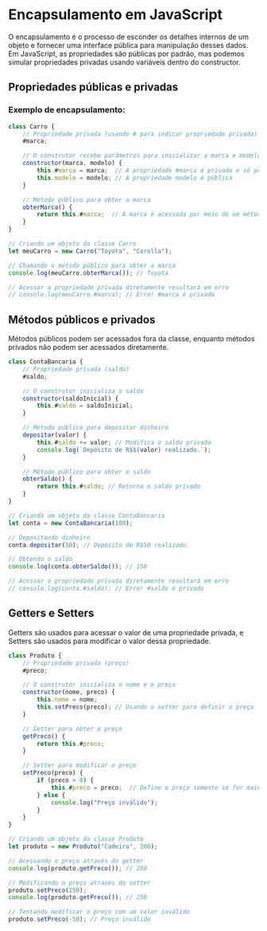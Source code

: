 # Encapsulamento em JavaScript

O encapsulamento é o processo de esconder os detalhes internos de um objeto e fornecer uma interface pública para manipulação desses dados. Em JavaScript, as propriedades são públicas por padrão, mas podemos simular propriedades privadas usando variáveis dentro do constructor.

## Propriedades públicas e privadas

### Exemplo de encapsulamento:

```javascript
class Carro {
    // Propriedade privada (usando # para indicar propriedade privada)
    #marca;

    // O construtor recebe parâmetros para inicializar a marca e modelo
    constructor(marca, modelo) {
        this.#marca = marca;  // A propriedade #marca é privada e só pode ser acessada dentro da classe
        this.modelo = modelo; // A propriedade modelo é pública
    }

    // Método público para obter a marca
    obterMarca() {
        return this.#marca;  // A marca é acessada por meio de um método público
    }
}

// Criando um objeto da classe Carro
let meuCarro = new Carro("Toyota", "Corolla");

// Chamando o método público para obter a marca
console.log(meuCarro.obterMarca()); // Toyota

// Acessar a propriedade privada diretamente resultará em erro
// console.log(meuCarro.#marca); // Erro! #marca é privada
```

## Métodos públicos e privados
Métodos públicos podem ser acessados fora da classe, enquanto métodos privados não podem ser acessados diretamente.

```javascript
class ContaBancaria {
    // Propriedade privada (saldo)
    #saldo;

    // O construtor inicializa o saldo
    constructor(saldoInicial) {
        this.#saldo = saldoInicial;
    }

    // Método público para depositar dinheiro
    depositar(valor) {
        this.#saldo += valor; // Modifica o saldo privado
        console.log(`Depósito de R$${valor} realizado.`);
    }

    // Método público para obter o saldo
    obterSaldo() {
        return this.#saldo; // Retorna o saldo privado
    }
}

// Criando um objeto da classe ContaBancaria
let conta = new ContaBancaria(100);

// Depositando dinheiro
conta.depositar(50); // Depósito de R$50 realizado.

// Obtendo o saldo
console.log(conta.obterSaldo()); // 150

// Acessar a propriedade privada diretamente resultará em erro
// console.log(conta.#saldo); // Erro! #saldo é privado
```

## Getters e Setters
Getters são usados para acessar o valor de uma propriedade privada, e Setters são usados para modificar o valor dessa propriedade.

```javascript
class Produto {
    // Propriedade privada (preço)
    #preco;

    // O construtor inicializa o nome e o preço
    constructor(nome, preco) {
        this.nome = nome;
        this.setPreco(preco); // Usando o setter para definir o preço
    }

    // Getter para obter o preço
    getPreco() {
        return this.#preco;
    }

    // Setter para modificar o preço
    setPreco(preco) {
        if (preco > 0) {
            this.#preco = preco;  // Define o preço somente se for maior que zero
        } else {
            console.log("Preço inválido");
        }
    }
}

// Criando um objeto da classe Produto
let produto = new Produto("Cadeira", 200);

// Acessando o preço através do getter
console.log(produto.getPreco()); // 200

// Modificando o preço através do setter
produto.setPreco(250);
console.log(produto.getPreco()); // 250

// Tentando modificar o preço com um valor inválido
produto.setPreco(-50); // Preço inválido
```